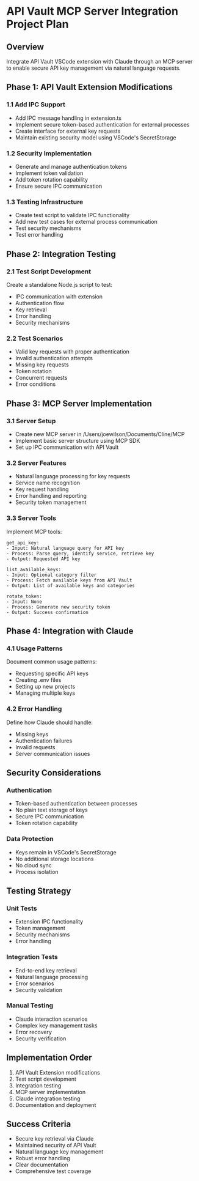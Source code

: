 # API Vault MCP Server Integration Project Plan

## Overview
Integrate API Vault VSCode extension with Claude through an MCP server to enable secure API key management via natural language requests.

## Phase 1: API Vault Extension Modifications

### 1.1 Add IPC Support
- Add IPC message handling in extension.ts
- Implement secure token-based authentication for external processes
- Create interface for external key requests
- Maintain existing security model using VSCode's SecretStorage

### 1.2 Security Implementation
- Generate and manage authentication tokens
- Implement token validation
- Add token rotation capability
- Ensure secure IPC communication

### 1.3 Testing Infrastructure
- Create test script to validate IPC functionality
- Add new test cases for external process communication
- Test security mechanisms
- Test error handling

## Phase 2: Integration Testing

### 2.1 Test Script Development
Create a standalone Node.js script to test:
- IPC communication with extension
- Authentication flow
- Key retrieval
- Error handling
- Security mechanisms

### 2.2 Test Scenarios
- Valid key requests with proper authentication
- Invalid authentication attempts
- Missing key requests
- Token rotation
- Concurrent requests
- Error conditions

## Phase 3: MCP Server Implementation

### 3.1 Server Setup
- Create new MCP server in /Users/joewilson/Documents/Cline/MCP
- Implement basic server structure using MCP SDK
- Set up IPC communication with API Vault

### 3.2 Server Features
- Natural language processing for key requests
- Service name recognition
- Key request handling
- Error handling and reporting
- Security token management

### 3.3 Server Tools
Implement MCP tools:
```
get_api_key:
- Input: Natural language query for API key
- Process: Parse query, identify service, retrieve key
- Output: Requested API key

list_available_keys:
- Input: Optional category filter
- Process: Fetch available keys from API Vault
- Output: List of available keys and categories

rotate_token:
- Input: None
- Process: Generate new security token
- Output: Success confirmation
```

## Phase 4: Integration with Claude

### 4.1 Usage Patterns
Document common usage patterns:
- Requesting specific API keys
- Creating .env files
- Setting up new projects
- Managing multiple keys

### 4.2 Error Handling
Define how Claude should handle:
- Missing keys
- Authentication failures
- Invalid requests
- Server communication issues

## Security Considerations

### Authentication
- Token-based authentication between processes
- No plain text storage of keys
- Secure IPC communication
- Token rotation capability

### Data Protection
- Keys remain in VSCode's SecretStorage
- No additional storage locations
- No cloud sync
- Process isolation

## Testing Strategy

### Unit Tests
- Extension IPC functionality
- Token management
- Security mechanisms
- Error handling

### Integration Tests
- End-to-end key retrieval
- Natural language processing
- Error scenarios
- Security validation

### Manual Testing
- Claude interaction scenarios
- Complex key management tasks
- Error recovery
- Security verification

## Implementation Order
1. API Vault Extension modifications
2. Test script development
3. Integration testing
4. MCP server implementation
5. Claude integration testing
6. Documentation and deployment

## Success Criteria
- Secure key retrieval via Claude
- Maintained security of API Vault
- Natural language key management
- Robust error handling
- Clear documentation
- Comprehensive test coverage
